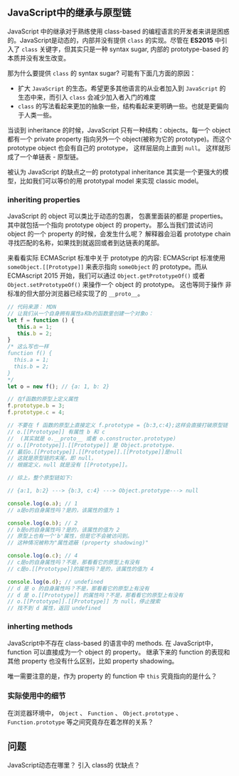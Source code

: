 ## JavaScript中的继承与原型链
JavaScript 中的继承对于熟练使用 class-based 的编程语言的开发者来讲是困惑的。JavaScript是动态的，内部并没有提供 `class` 的实现。尽管在 **ES2015** 中引入了 `class` 关键字，但其实只是一种 syntax sugar, 内部的 prototype-based 的本质并没有发生改变。

那为什么要提供 `class` 的 syntax sugar?
可能有下面几方面的原因：
- 扩大 `JavaScript` 的生态。希望更多其他语言的从业者加入到 `JavaScript` 的生态中来，而引入 `class` 会减少加入者入门的难度
- `class` 的写法看起来更加的抽象一些，结构看起来更明确一些。也就是更偏向于人类一些。

当谈到 inheritance 的时候，JavaScript 只有一种结构：objects。每一个 object 都有一个 private property 指向另外一个 object(被称为它的 prototype)。而这个 prototype object 也会有自己的 prototype， 这样层层向上直到 `null`。 这样就形成了一个单链表 - 原型链。

被认为 JavaScript 的缺点之一的 prototypal inheritance 其实是一个更强大的模型，比如我们可以等价的用 prototypal model 来实现 classic model。

### inheriting properties
JavaScript 的 object 可以类比于动态的包裹， 包裹里面装的都是 properties。其中就包括一个指向 prototype object 的 property。
那么当我们尝试访问 object 的一个 property 的时候，会发生什么呢？
解释器会沿着 prototype chain 寻找匹配的名称，如果找到就返回或者到达链表的尾部。

来看看实际 ECMAScript 标准中关于 prototype 的内容:
ECMAScript 标准使用 `someObject.[[Prototype]]` 来表示指向 `someObject` 的 prototype。而从 ECMAscript 2015 开始，我们可以通过 `Object.getPrototypeOf()` 或者 `Object.setPrototypeOf()` 来操作一个 object 的 prototype。 这也等同于操作 非标准的但大部分浏览器已经实现了的 `__proto__`。
```JavaScript
// 代码来源： MDN
// 让我们从一个自身拥有属性a和b的函数里创建一个对象o：
let f = function () {
   this.a = 1;
   this.b = 2;
}
/* 这么写也一样
function f() {
  this.a = 1;
  this.b = 2;
}
*/
let o = new f(); // {a: 1, b: 2}

// 在f函数的原型上定义属性
f.prototype.b = 3;
f.prototype.c = 4;

// 不要在 f 函数的原型上直接定义 f.prototype = {b:3,c:4};这样会直接打破原型链
// o.[[Prototype]] 有属性 b 和 c
//  (其实就是 o.__proto__ 或者 o.constructor.prototype)
// o.[[Prototype]].[[Prototype]] 是 Object.prototype.
// 最后o.[[Prototype]].[[Prototype]].[[Prototype]]是null
// 这就是原型链的末尾，即 null，
// 根据定义，null 就是没有 [[Prototype]]。

// 综上，整个原型链如下: 

// {a:1, b:2} ---> {b:3, c:4} ---> Object.prototype---> null

console.log(o.a); // 1
// a是o的自身属性吗？是的，该属性的值为 1

console.log(o.b); // 2
// b是o的自身属性吗？是的，该属性的值为 2
// 原型上也有一个'b'属性，但是它不会被访问到。
// 这种情况被称为"属性遮蔽 (property shadowing)"

console.log(o.c); // 4
// c是o的自身属性吗？不是，那看看它的原型上有没有
// c是o.[[Prototype]]的属性吗？是的，该属性的值为 4

console.log(o.d); // undefined
// d 是 o 的自身属性吗？不是，那看看它的原型上有没有
// d 是 o.[[Prototype]] 的属性吗？不是，那看看它的原型上有没有
// o.[[Prototype]].[[Prototype]] 为 null，停止搜索
// 找不到 d 属性，返回 undefined
```

### inherting methods
JavaScript中不存在 class-based 的语言中的 methods. 在 JavaScript中， function 可以直接成为一个 object 的 property。 继承下来的 function 的表现和其他 property 也没有什么区别，比如 property shadowing。

唯一需要注意的是，作为 property 的 function 中 `this` 究竟指向的是什么？

### 实际使用中的细节
在浏览器环境中， `Object` 、 `Function` 、 `Object.prototype` 、 `Function.prototype` 等之间究竟存在着怎样的关系？


## 问题
JavaScript动态在哪里？
引入 class的 优缺点？